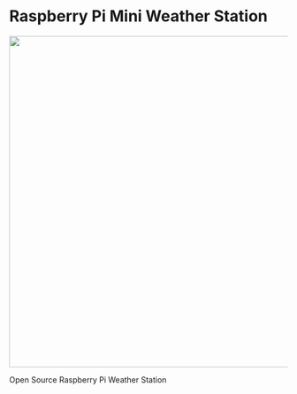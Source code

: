# Raspberry Pi Mini Weather Station

<img src="http://i.imgur.com/0fuAdsS.jpg" width="600px">

Open Source Raspberry Pi Weather Station



